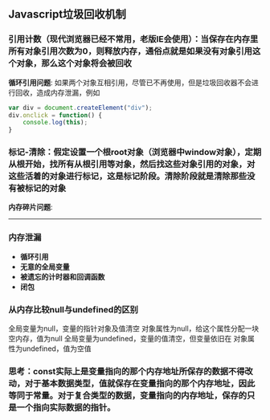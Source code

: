 ## Javascript垃圾回收机制

### 引用计数（现代浏览器已经不常用，老版IE会使用）：当保存在内存里所有对象引用次数为0，则释放内存，通俗点就是如果没有对象引用这个对象，那么这个对象将会被回收

**循环引用问题**: 如果两个对象互相引用，尽管已不再使用，但是垃圾回收器不会进行回收，造成内存泄漏，例如

``` javascript
var div = document.createElement("div");
div.onclick = function() {
    console.log(this);
}
```

### 标记-清除：假定设置一个根root对象（浏览器中window对象），定期从根开始，找所有从根引用等对象，然后找这些对象引用的对象，对这些活着的对象进行标记，这是标记阶段。清除阶段就是清除那些没有被标记的对象

**内存碎片问题**:

---

### 内存泄漏

- **循环引用**
- **无意的全局变量**
- **被遗忘的计时器和回调函数**
- **闭包**

### 从内存比较null与undefined的区别
全局变量为null，变量的指针对象及值清空
对象属性为null，给这个属性分配一块空内存，值为null
全局变量为undefined，变量的值清空，但变量依旧在
对象属性为undefined，值为空值

### 思考：const实际上是变量指向的那个内存地址所保存的数据不得改动，对于基本数据类型，值就保存在变量指向的那个内存地址，因此等同于常量。对于复合类型的数据，变量指向的内存地址，保存的只是一个指向实际数据的指针。
  
